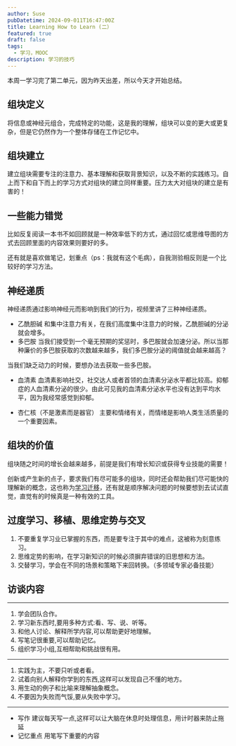 ```yaml
---
author: Suse
pubDatetime: 2024-09-011T16:47:00Z
title: Learning How to Learn (二）
featured: true
draft: false
tags:
  - 学习，MOOC
description: 学习的技巧
---
```



本周一学习完了第二单元，因为昨天出差，所以今天才开始总结。

## 组块定义

将信息或神经元组合，完成特定的功能，这是我的理解，组块可以变的更大或更复杂，但是它仍然作为一个整体存储在工作记忆中。

## 组块建立

建立组块需要专注的注意力、基本理解和获取背景知识，以及不断的实践练习。自上而下和自下而上的学习方式对组块的建立同样重要。压力太大对组块的建立是有害的！

## 一些能力错觉

比如反复阅读一本书不如回顾就是一种效率低下的方式，通过回忆或思维导图的方式去回顾里面的内容效果则要好的多。

还有就是喜欢做笔记，划重点（ps：我就有这个毛病），自我测验相反则是一个比较好的学习方法。

## 神经递质

神经递质通过影响神经元而影响到我们的行为，视频里讲了三种神经递质。
- 乙酰胆碱
和集中注意力有关，在我们高度集中注意力的时候，乙酰胆碱的分泌就会增多。
- 多巴胺
当我们接受到一个毫无预期的奖惩时，多巴胺就会加速分泌。所以当那种廉价的多巴胺获取的次数越来越多，我们多巴胺分泌的阈值就会越来越高？

当我们缺乏动力的时候，要想办法去获取一些多巴胺。
- 血清素
血清素影响社交，社交达人或者首领的血清素分泌水平都比较高。抑郁症的人血清素分泌的很少。由此可见我的血清素分泌水平也没有达到平均水平，因为我经常感觉到抑郁。

- 杏仁核（不是激素而是器官）
主要和情绪有关，而情绪是影响人类生活质量的一个重要因素。

## 组块的价值

组块随之时间的增长会越来越多，前提是我们有增长知识或获得专业技能的需要！

创新或产生新的点子，要求我们有尽可能多的组块，同时还会帮助我们尽可能快的理解新的概念，这也称为[学习迁移](https://zh.wikipedia.org/wiki/%E5%AD%A6%E4%B9%A0%E8%BF%81%E7%A7%BB)，还有就是顺序解决问题的时候要想到去试试直觉，直觉有的时候真是一种有效的工具。

## 过度学习、移植、思维定势与交叉

1. 不要重复学习业已掌握的东西，而是要专注于其中的难点，这被称为刻意练习。
2. 思维定势的影响，在学习新知识的时候必须摒弃错误的旧思想和方法。
3. 交替学习，学会在不同的场景和策略下来回转换。（多领域专家必备技能）

## 访谈内容

---
1. 学会团队合作。
2. 学习新东西时,要用多种方式:看、写、说、听等。
3. 和他人讨论、解释所学内容,可以帮助更好地理解。
4. 写笔记很重要,可以帮助记忆。
5. 组织学习小组,互相帮助和挑战很有用。

---
1. 实践为主，不要只听或者看。
2. 试着向别人解释你学到的东西,这样可以发现自己不懂的地方。
3. 用生动的例子和比喻来理解抽象概念。
4. 不要因为失败而气馁,要从失败中学习。
---
- 写作
建议每天写一点,这样可以让大脑在休息时处理信息，用计时器来防止拖延
- 记忆重点
用笔写下重要的内容



